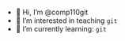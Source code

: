- 👋 Hi, I’m @comp110git
- 👀 I’m interested in teaching `git`
- 🌱 I’m currently learning: `git`
<!---- 🌱 I’m currently learning ...

- 💞️ I’m looking to collaborate on ...
- 📫 How to reach me ...

--->

<!---
comp110git/comp110git is a ✨ special ✨ repository because its `README.md` (this file) appears on your GitHub profile.
You can click the Preview link to take a look at your changes.
--->
